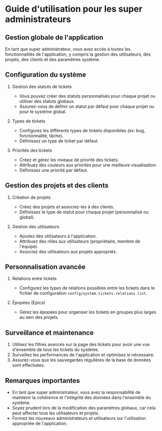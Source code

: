 # Guide d'utilisation pour les super administrateurs

## Gestion globale de l'application

En tant que super administrateur, vous avez accès à toutes les fonctionnalités de l'application, y compris la gestion des utilisateurs, des projets, des clients et des paramètres système.

## Configuration du système

1. Gestion des statuts de tickets
   - Vous pouvez créer des statuts personnalisés pour chaque projet ou utiliser des statuts globaux.
   - Assurez-vous de définir un statut par défaut pour chaque projet ou pour le système global.

2. Types de tickets
   - Configurez les différents types de tickets disponibles (ex: bug, fonctionnalité, tâche).
   - Définissez un type de ticket par défaut.

3. Priorités des tickets
   - Créez et gérez les niveaux de priorité des tickets.
   - Attribuez des couleurs aux priorités pour une meilleure visualisation.
   - Définissez une priorité par défaut.

## Gestion des projets et des clients

1. Création de projets
   - Créez des projets et associez-les à des clients.
   - Définissez le type de statut pour chaque projet (personnalisé ou global).

2. Gestion des utilisateurs
   - Ajoutez des utilisateurs à l'application.
   - Attribuez des rôles aux utilisateurs (propriétaire, membre de l'équipe).
   - Associez des utilisateurs aux projets appropriés.

## Personnalisation avancée

1. Relations entre tickets
   - Configurez les types de relations possibles entre les tickets dans le fichier de configuration `config/system.tickets.relations.list`.

2. Épopées (Epics)
   - Gérez les épopées pour organiser les tickets en groupes plus larges au sein des projets.

## Surveillance et maintenance

1. Utilisez les filtres avancés sur la page des tickets pour avoir une vue d'ensemble de tous les tickets du système.
2. Surveillez les performances de l'application et optimisez si nécessaire.
3. Assurez-vous que les sauvegardes régulières de la base de données sont effectuées.

## Remarques importantes

- En tant que super administrateur, vous avez la responsabilité de maintenir la cohérence et l'intégrité des données dans l'ensemble du système.
- Soyez prudent lors de la modification des paramètres globaux, car cela peut affecter tous les utilisateurs et projets.
- Formez les nouveaux administrateurs et utilisateurs sur l'utilisation appropriée de l'application.